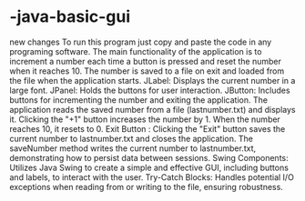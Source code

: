 # -java-basic-gui
new changes 
To run this program just copy and paste the code in any programing software.
The main functionality of the application is to increment a number each time a button is pressed and reset the number when it reaches 10. The number is saved to a file on exit and loaded from the file when the application starts.
JLabel: Displays the current number in a large font.
JPanel: Holds the buttons for user interaction.
JButton: Includes buttons for incrementing the number and exiting the application.
The application reads the saved number from a file (lastnumber.txt) and displays it.
Clicking the "+1" button increases the number by 1. When the number reaches 10, it resets to 0.
Exit Button : Clicking the "Exit" button saves the current number to lastnumber.txt and closes the application.
The saveNumber method writes the current number to lastnumber.txt, demonstrating how to persist data between sessions.
Swing Components: Utilizes Java Swing to create a simple and effective GUI, including buttons and labels, to interact with the user.
Try-Catch Blocks: Handles potential I/O exceptions when reading from or writing to the file, ensuring robustness.
